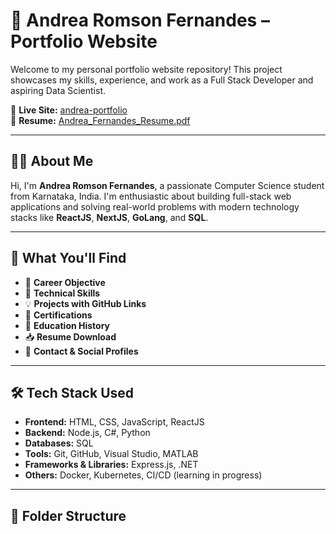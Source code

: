 # 💼 Andrea Romson Fernandes – Portfolio Website

Welcome to my personal portfolio website repository! This project showcases my skills, experience, and work as a Full Stack Developer and aspiring Data Scientist.

🔗 **Live Site:** [andrea-portfolio](https://andreaF03.github.io/andrea-portfolio)  
📄 **Resume:** [Andrea_Fernandes_Resume.pdf](./Andrea_Fernandes_Resume.pdf)  

---

## 🧑‍💻 About Me

Hi, I'm **Andrea Romson Fernandes**, a passionate Computer Science student from Karnataka, India. I'm enthusiastic about building full-stack web applications and solving real-world problems with modern technology stacks like **ReactJS**, **NextJS**, **GoLang**, and **SQL**.

---

## 🚀 What You'll Find

- 🎯 **Career Objective**  
- 🔧 **Technical Skills**  
- 💡 **Projects with GitHub Links**  
- 📜 **Certifications**  
- 🧾 **Education History**  
- 📥 **Resume Download**  
- 🔗 **Contact & Social Profiles**

---

## 🛠️ Tech Stack Used

- **Frontend:** HTML, CSS, JavaScript, ReactJS  
- **Backend:** Node.js, C#, Python  
- **Databases:** SQL  
- **Tools:** Git, GitHub, Visual Studio, MATLAB  
- **Frameworks & Libraries:** Express.js, .NET  
- **Others:** Docker, Kubernetes, CI/CD (learning in progress)

---

## 📁 Folder Structure

